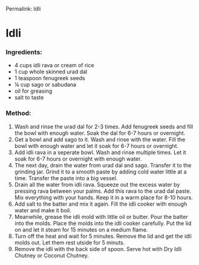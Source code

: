 Permalink: Idli 

# Idli

### Ingredients: 
* 4 cups idli rava or cream of rice
* 1 cup whole skinned urad dal
* 1 teaspoon fenugreek seeds
* ¼ cup sago or sabudana
* oil for greasing
* salt to taste

### Method: 
1. Wash and rinse the urad dal for 2-3 times. Add fenugreek seeds and fill the bowl with enough water. Soak the dal for 6-7 hours or overnight. 
2. Get a bowl and add sago to it. Wash and rinse with the water. Fill the bowl with enough water and let it soak for 6-7 hours or overnight. 
3. Add idli rava in a seperate bowl. Wash and rinse multiple times. Let it soak for 6-7 hours or overnight  with enough water. 
4. The next day, drain the water from urad dal and sago. Transfer it to the grinding jar. Grind it to a smooth paste by adding cold water little at a time. Transfer the paste into a big vessel. 
5. Drain all the water from idli rava. Squeeze out the excess water by pressing rava between your palms. Add this rava to the urad dal paste. Mix everything with your hands. Keep it in a warm place for 8-10 hours. 
6. Add salt to the batter and mix it again. Fill the idli cooker with enough water and make it boil. 
7. Meanwhile, grease the idli mold with little oil or butter. Pour the batter into the molds. Place the molds into the idli cooker carefully. Put the lid on and let it steam for 15 minutes on a medium flame.
8. Turn off the heat and wait for 5 minutes. Remove the lid and get the idli molds out. Let them rest utside for 5 minuts. 
9. Remove the idli with the back side of spoon. Serve hot with Dry Idli Chutney or Coconut Chutney. 